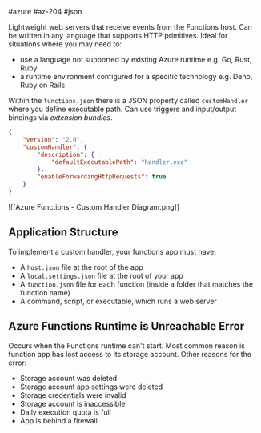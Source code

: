 #azure #az-204 #json 

Lightweight web servers that receive events from the Functions host.
Can be written in any language that supports HTTP primitives.
Ideal for situations where you may need to:
- use a language not supported by existing Azure runtime e.g. Go, Rust, Ruby
- a runtime environment configured for a specific technology e.g. Deno, Ruby on Rails

Within the `functions.json` there is a JSON property called `customHandler` where you define executable path.
Can use triggers and input/output bindings via *extension bundles*.
```json
{
	"version": "2.0",
	"customHandler": {
		"description": {
			"defaultExecutablePath": "handler.exe"
		},
		"enableForwardingHttpRequests": true
	}
}
```

![[Azure Functions - Custom Handler Diagram.png]]

## Application Structure
To implement a custom handler, your functions app must have:
- A `host.json` file at the root of the app
- A `local.settings.json` file at the root of your app
- A `function.json` file for each function (inside a folder that matches the function name)
- A command, script, or executable, which runs a web server

## Azure Functions Runtime is Unreachable Error
Occurs when the Functions runtime can't start.
Most common reason is function app has lost access to its storage account.
Other reasons for the error:
- Storage account was deleted
- Storage account app settings were deleted
- Storage credentials were invalid
- Storage account is inaccessible
- Daily execution quota is full
- App is behind a firewall